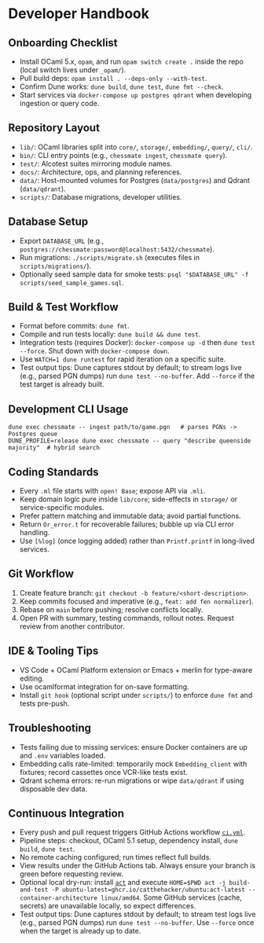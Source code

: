 # Developer Handbook

## Onboarding Checklist
- Install OCaml 5.x, `opam`, and run `opam switch create .` inside the repo (local switch lives under `_opam/`).
- Pull build deps: `opam install . --deps-only --with-test`.
- Confirm Dune works: `dune build`, `dune test`, `dune fmt --check`.
- Start services via `docker-compose up postgres qdrant` when developing ingestion or query code.

## Repository Layout
- `lib/`: OCaml libraries split into `core/`, `storage/`, `embedding/`, `query/`, `cli/`.
- `bin/`: CLI entry points (e.g., `chessmate ingest`, `chessmate query`).
- `test/`: Alcotest suites mirroring module names.
- `docs/`: Architecture, ops, and planning references.
- `data/`: Host-mounted volumes for Postgres (`data/postgres`) and Qdrant (`data/qdrant`).
- `scripts/`: Database migrations, developer utilities.

## Database Setup
- Export `DATABASE_URL` (e.g., `postgres://chessmate:password@localhost:5432/chessmate`).
- Run migrations: `./scripts/migrate.sh` (executes files in `scripts/migrations/`).
- Optionally seed sample data for smoke tests: `psql "$DATABASE_URL" -f scripts/seed_sample_games.sql`.

## Build & Test Workflow
- Format before commits: `dune fmt`.
- Compile and run tests locally: `dune build && dune test`.
- Integration tests (requires Docker): `docker-compose up -d` then `dune test --force`. Shut down with `docker-compose down`.
- Use `WATCH=1 dune runtest` for rapid iteration on a specific suite.
- Test output tips: Dune captures stdout by default; to stream logs live (e.g., parsed PGN dumps) run `dune test --no-buffer`. Add `--force` if the test target is already built.

## Development CLI Usage
```
dune exec chessmate -- ingest path/to/game.pgn   # parses PGNs -> Postgres queue
DUNE_PROFILE=release dune exec chessmate -- query "describe queenside majority"  # hybrid search
```

## Coding Standards
- Every `.ml` file starts with `open! Base`; expose API via `.mli`.
- Keep domain logic pure inside `lib/core`; side-effects in `storage/` or service-specific modules.
- Prefer pattern matching and immutable data; avoid partial functions.
- Return `Or_error.t` for recoverable failures; bubble up via CLI error handling.
- Use `[%log]` (once logging added) rather than `Printf.printf` in long-lived services.

## Git Workflow
1. Create feature branch: `git checkout -b feature/<short-description>`.
2. Keep commits focused and imperative (e.g., `feat: add fen normalizer`).
3. Rebase on `main` before pushing; resolve conflicts locally.
4. Open PR with summary, testing commands, rollout notes. Request review from another contributor.

## IDE & Tooling Tips
- VS Code + OCaml Platform extension or Emacs + merlin for type-aware editing.
- Use ocamlformat integration for on-save formatting.
- Install `git hook` (optional script under `scripts/`) to enforce `dune fmt` and tests pre-push.

## Troubleshooting
- Tests failing due to missing services: ensure Docker containers are up and `.env` variables loaded.
- Embedding calls rate-limited: temporarily mock `Embedding_client` with fixtures; record cassettes once VCR-like tests exist.
- Qdrant schema errors: re-run migrations or wipe `data/qdrant` if using disposable dev data.

## Continuous Integration
- Every push and pull request triggers GitHub Actions workflow [`ci.yml`](../.github/workflows/ci.yml).
- Pipeline steps: checkout, OCaml 5.1 setup, dependency install, `dune build`, `dune test`.
- No remote caching configured; run times reflect full builds.
- View results under the GitHub Actions tab. Always ensure your branch is green before requesting review.
- Optional local dry-run: install [`act`](https://github.com/nektos/act) and execute `HOME=$PWD act -j build-and-test -P ubuntu-latest=ghcr.io/catthehacker/ubuntu:act-latest --container-architecture linux/amd64`. Some GitHub services (cache, secrets) are unavailable locally, so expect differences.
- Test output tips: Dune captures stdout by default; to stream test logs live (e.g., parsed PGN dumps) run `dune test --no-buffer`. Use `--force` once when the target is already up to date.
